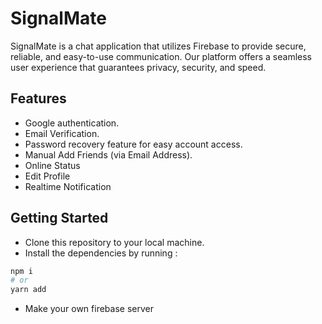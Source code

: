 # **SignalMate**

SignalMate is a chat application that utilizes Firebase to provide secure, reliable, and easy-to-use communication. Our platform offers a seamless user experience that guarantees privacy, security, and speed.

## **Features**  

- Google authentication.
- Email Verification.
- Password recovery feature for easy account access.
- Manual Add Friends (via Email Address).
- Online Status
- Edit Profile
- Realtime Notification

## **Getting Started**

- Clone this repository to your local machine.
- Install the dependencies by running :

```bash
npm i
# or
yarn add
```

- Make your own firebase server
